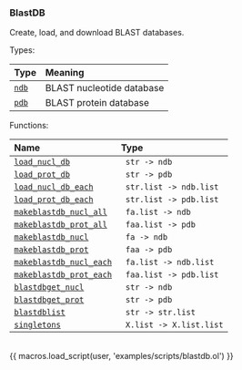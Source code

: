 ### BlastDB

Create, load, and download BLAST databases.

Types:

| Type      | Meaning |
| :-------- | :------ |
| <a href="javascript:;" onclick="help_and_scripts('ndb')">`ndb`</a> | BLAST nucleotide database |
| <a href="javascript:;" onclick="help_and_scripts('pdb')">`pdb`</a> | BLAST protein database |

Functions:

| Name | Type |
| :--- | :--- |
| <a href="javascript:;" onclick="help_and_scripts('load_nucl_db')">`load_nucl_db`</a> | ` str -> ndb` |
| <a href="javascript:;" onclick="help_and_scripts('load_prot_db')">`load_prot_db`</a> | ` str -> pdb` |
| <a href="javascript:;" onclick="help_and_scripts('load_nucl_db_each')">`load_nucl_db_each`</a> | ` str.list -> ndb.list` |
| <a href="javascript:;" onclick="help_and_scripts('load_prot_db_each')">`load_prot_db_each`</a> | ` str.list -> pdb.list` |
| <a href="javascript:;" onclick="help_and_scripts('makeblastdb_nucl_all')">`makeblastdb_nucl_all`</a> | ` fa.list -> ndb` |
| <a href="javascript:;" onclick="help_and_scripts('makeblastdb_prot_all')">`makeblastdb_prot_all`</a> | ` faa.list -> pdb` |
| <a href="javascript:;" onclick="help_and_scripts('makeblastdb_nucl')">`makeblastdb_nucl`</a> | ` fa -> ndb` |
| <a href="javascript:;" onclick="help_and_scripts('makeblastdb_prot')">`makeblastdb_prot`</a> | ` faa -> pdb` |
| <a href="javascript:;" onclick="help_and_scripts('makeblastdb_nucl_each')">`makeblastdb_nucl_each`</a> | ` fa.list -> ndb.list` |
| <a href="javascript:;" onclick="help_and_scripts('makeblastdb_prot_each')">`makeblastdb_prot_each`</a> | ` faa.list -> pdb.list` |
| <a href="javascript:;" onclick="help_and_scripts('blastdbget_nucl')">`blastdbget_nucl`</a> | ` str -> ndb` |
| <a href="javascript:;" onclick="help_and_scripts('blastdbget_prot')">`blastdbget_prot`</a> | ` str -> pdb` |
| <a href="javascript:;" onclick="help_and_scripts('blastdblist')">`blastdblist`</a> | ` str -> str.list` |
| <a href="javascript:;" onclick="help_and_scripts('singletons')">`singletons`</a> | ` X.list -> X.list.list` |

<br/>
{{ macros.load_script(user, 'examples/scripts/blastdb.ol') }}
